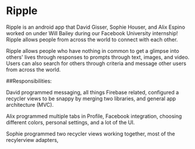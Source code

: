 # Ripple

Ripple is an android app that David Gisser, Sophie Houser, and Alix Espino worked on under Will Bailey during our Facebook University internship! Ripple allows people from across the world to connect with each other.

Ripple allows people who have nothing in common to get a glimpse into others' lives through responses to prompts through text, images, and video. Users can also search for others through criteria and message other users from across the world.

##Responsibilities:

David programmed messaging, all things Firebase related, configured a recycler views to be snappy by merging two libraries, and general app architecture (MVC).

Alix programmed multiple tabs in Profile, Facebook integration, choosing different colors, personal settings, and a lot of the UI.

Sophie programmed two recycler views working together, most of the recylerview adapters, 